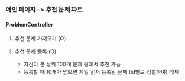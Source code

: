 ### 메인 페이지 -> 추천 문제 파트

#### ProblemController

1. 추천 문제 가져오기 (O)

2. 추천 문제 등록 (O)
    - 자신이 푼 상위 100개 문제 중에서 추천 가능
    - 등록할 때 10개가 넘으면 제일 먼저 등록된 문제 (id별로 정렬하여) 삭제


